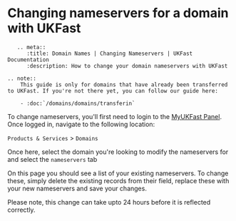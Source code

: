 # Changing nameservers for a domain with UKFast

```eval_rst
   .. meta::
      :title: Domain Names | Changing Nameservers | UKFast Documentation
      :description: How to change your domain nameservers with UKFast

.. note::
    This guide is only for domains that have already been transferred to UKFast. If you're not there yet, you can follow our guide here:

    - :doc:`/domains/domains/transferin`
```

To change nameservers, you'll first need to login to the [MyUKFast Panel](https://my.ukfast.co.uk). Once logged in, navigate to the following location:

`Products & Services` > `Domains`

Once here, select the domain you're looking to modify the nameservers for and select the `nameservers` tab

On this page you should see a list of your existing nameservers. To change these, simply delete the existing records from their field, replace these with your new nameservers and save your changes.

Please note, this change can take upto 24 hours before it is reflected correctly.
